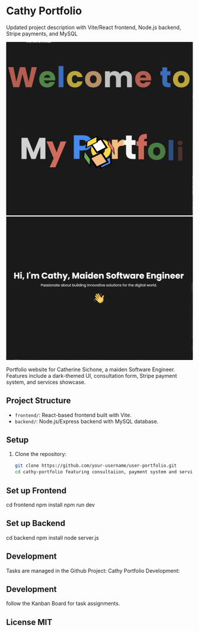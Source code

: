 
# Cathy Portfolio
Updated project description with Vite/React frontend, Node.js backend, Stripe payments, and MySQL

![Project Banner Image](https://github.com/Cathy-45/cathy-portfolio/blob/452a4e5d92f68e9bc16c51175db17323cc46c1d9/Image%20portfolio.jpg)
![Project Banner](https://github.com/Cathy-45/cathy-portfolio/blob/b7f6f1baf3e3e600f6d521110fafc6adda610a00/Intro%20page.jpg)

Portfolio website for Catherine Sichone, a maiden Software Engineer. Features include a dark-themed UI, consultation form, Stripe payment system, and services showcase.

## Project Structure
- `frontend/`: React-based frontend built with Vite.
- `backend/`: Node.js/Express backend with MySQL database.

## Setup
1. Clone the repository:
   ```bash
   git clone https://github.com/your-username/user-portfolio.git
   cd cathy-portfolio featuring consultaiion, payment system and services

## Set up Frontend

cd frontend
npm install
npm run dev

## Set up Backend

cd backend 
npm install 
node server.js

## Development 
Tasks are managed in the Github Project: 
Cathy Portfolio Development:

## Development
follow the Kanban Board for task assignments.

## License MIT 
